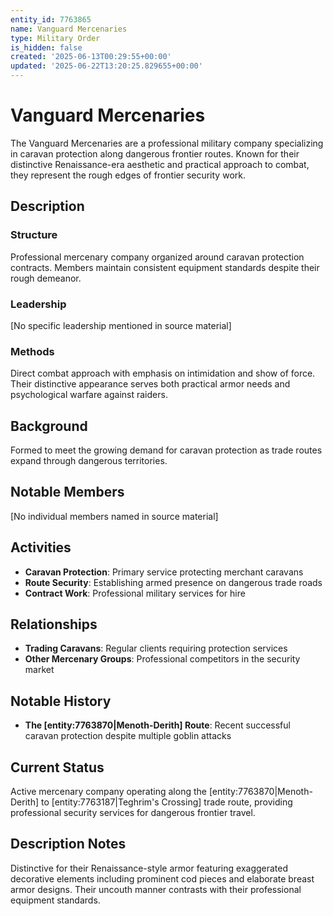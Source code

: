```yaml
---
entity_id: 7763865
name: Vanguard Mercenaries
type: Military Order
is_hidden: false
created: '2025-06-13T00:29:55+00:00'
updated: '2025-06-22T13:20:25.829655+00:00'
---
```

# Vanguard Mercenaries

The Vanguard Mercenaries are a professional military company specializing in caravan protection along dangerous frontier routes. Known for their distinctive Renaissance-era aesthetic and practical approach to combat, they represent the rough edges of frontier security work.

## Description

### Structure

Professional mercenary company organized around caravan protection contracts. Members maintain consistent equipment standards despite their rough demeanor.

### Leadership

[No specific leadership mentioned in source material]

### Methods

Direct combat approach with emphasis on intimidation and show of force. Their distinctive appearance serves both practical armor needs and psychological warfare against raiders.

## Background

Formed to meet the growing demand for caravan protection as trade routes expand through dangerous territories.

## Notable Members

[No individual members named in source material]

## Activities

- **Caravan Protection**: Primary service protecting merchant caravans
- **Route Security**: Establishing armed presence on dangerous trade roads
- **Contract Work**: Professional military services for hire

## Relationships

- **Trading Caravans**: Regular clients requiring protection services
- **Other Mercenary Groups**: Professional competitors in the security market

## Notable History

- **The [entity:7763870|Menoth-Derith] Route**: Recent successful caravan protection despite multiple goblin attacks

## Current Status

Active mercenary company operating along the [entity:7763870|Menoth-Derith] to [entity:7763187|Teghrim's Crossing] trade route, providing professional security services for dangerous frontier travel.

## Description Notes

Distinctive for their Renaissance-style armor featuring exaggerated decorative elements including prominent cod pieces and elaborate breast armor designs. Their uncouth manner contrasts with their professional equipment standards.